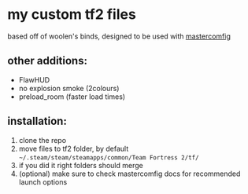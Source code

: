 # my custom tf2 files

based off of woolen's binds, designed to be used with [mastercomfig](https://mastercomfig.com/)

## other additions:
* FlawHUD
* no explosion smoke (2colours)
* preload_room (faster load times)

## installation:
1. clone the repo
2. move files to tf2 folder, by default `~/.steam/steam/steamapps/common/Team Fortress 2/tf/`
3. if you did it right folders should merge
4. (optional) make sure to check mastercomfig docs for recommended launch options

